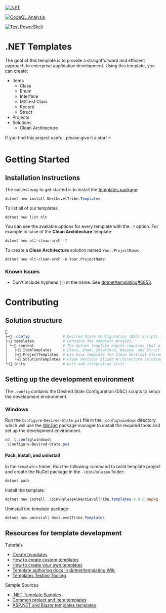 [![.NET](https://github.com/NextLevelTribe/dotnet-templates/actions/workflows/dotnet.yml/badge.svg)](https://github.com/NextLevelTribe/dotnet-templates/actions/workflows/dotnet.yml)

[![CodeQL Analysis](https://github.com/NextLevelTribe/dotnet-templates/actions/workflows/analyze-with-codeql.yml/badge.svg)](https://github.com/NextLevelTribe/dotnet-templates/actions/workflows/analyze-with-codeql.yml)

[![Test PowerShell](https://github.com/NextLevelTribe/dotnet-templates/actions/workflows/powershell.yml/badge.svg)](https://github.com/NextLevelTribe/dotnet-templates/actions/workflows/powershell.yml)

# .NET Templates
The goal of this template is to provide a straightforward and efficient approach to enterprise application development. Using this template, you can create:
- Items
  - Class
  - Enum
  - Interface
  - MSTest Class
  - Record
  - Struct
- Projects
- Solutions
  - Clean Architecture

If you find this project useful, please give it a star! ⭐

# Getting Started

## Installation Instructions
The easiest way to get started is to install the [templates package](https://www.nuget.org/packages/NextLevelTribe.Templates):
```powershell
dotnet new install NextLevelTribe.Templates
```

To list all of our templates:
```
dotnet new list nlt
```

You can see the available options for every template with the `-?` option. For example in case of the **Clean Architecture** template:
```powershell
dotnet new nlt-clean-arch -?
```

To create a **Clean Architecture** solution named `Your.ProjectName`:
```
dotnet new nlt-clean-arch -n Your.ProjectName
```

### Known Issues
- Don't include hyphens (`-`) in the name. See [dotnet/templating#6853](https://github.com/dotnet/templating/issues/6853).

# Contributing

## Solution structure
```powershell
📁
├─📁 .config               # Desired State Configuration (DSC) scripts to setup the development environment.
├─📁 templates             # Contains the template project.
│ └─📁 content             # The dotnet template engine requires that all templates be stored in the content folder.
│   ├─📁 ItemTemplates     # Class, Enum, Interface, Record, and Struct templates.
│   ├─📁 ProjectTemplates  # Use Case template for Clean Vertical Sliced Architecture.
│   └─📁 SolutionTemplates # Clean Vertical Sliced Architecture solution template.
└─📁 tests                 # Unit and integration tests
```

## Setting up the development environment
The `.config` contains the Desired State Configuration (DSC) scripts to setup the development environment.

### Windows
Run the `Configure-Desired-State.ps1` file in the `.config\windows` directory, which will use the [WinGet](https://learn.microsoft.com/windows/package-manager/winget/) package manager to install the required tools and set up the development environment.

```powershell
cd .\.config\windows\
.\Configure-Desired-State.ps1
```

#### Pack, install, and uninstall
In the `templates` folder.
Run the following command to build template project and create the NuGet package in the `.\bin\Release` folder:

```powershell
dotnet pack
```

Install the template:
```powershell
dotnet new install .\bin\Release\NextLevelTribe.Templates.9.0.0.nupkg
```

Uninstall the template package:
```powershell
dotnet new uninstall NextLevelTribe.Templates
```

## Resources for template development
Tutorials
- [Create templates](https://learn.microsoft.com/en-us/dotnet/core/tutorials/cli-templates-create-item-template)
- [How to create custom templates](https://learn.microsoft.com/en-us/dotnet/core/tools/custom-templates)
- [How to create your own templates](https://github.com/sayedihashimi/template-sample)
- [Template authoring docs in dotnet/templating Wiki](https://github.com/dotnet/templating/wiki)
- [Templates Testing Tooling](https://github.com/dotnet/templating/wiki/Templates-Testing-Tooling)

Sample Sources
- [.NET Template Samples](https://github.com/dotnet/templating/tree/main/dotnet-template-samples)
- [Common project and item templates](https://github.com/dotnet/sdk/tree/main/template_feed)
- [ASP.NET and Blazor templates templates](https://github.com/dotnet/aspnetcore/tree/main/src/ProjectTemplates)